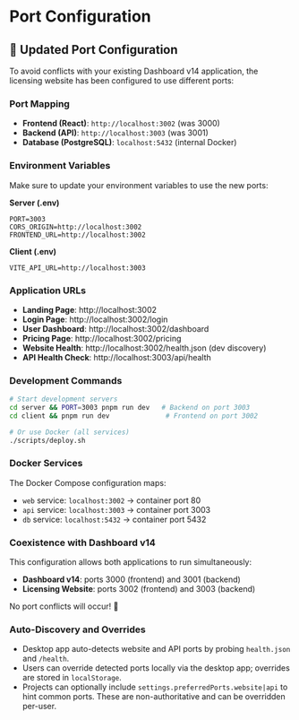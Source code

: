 # Port Configuration

## 🚀 Updated Port Configuration

To avoid conflicts with your existing Dashboard v14 application, the licensing website has been configured to use different ports:

### **Port Mapping**
- **Frontend (React)**: `http://localhost:3002` (was 3000)
- **Backend (API)**: `http://localhost:3003` (was 3001)
- **Database (PostgreSQL)**: `localhost:5432` (internal Docker)

### **Environment Variables**
Make sure to update your environment variables to use the new ports:

**Server (.env)**
```env
PORT=3003
CORS_ORIGIN=http://localhost:3002
FRONTEND_URL=http://localhost:3002
```

**Client (.env)**
```env
VITE_API_URL=http://localhost:3003
```

### **Application URLs**
- **Landing Page**: http://localhost:3002
- **Login Page**: http://localhost:3002/login
- **User Dashboard**: http://localhost:3002/dashboard
- **Pricing Page**: http://localhost:3002/pricing
- **Website Health**: http://localhost:3002/health.json (dev discovery)
- **API Health Check**: http://localhost:3003/api/health

### **Development Commands**
```bash
# Start development servers
cd server && PORT=3003 pnpm run dev   # Backend on port 3003
cd client && pnpm run dev              # Frontend on port 3002

# Or use Docker (all services)
./scripts/deploy.sh
```

### **Docker Services**
The Docker Compose configuration maps:
- `web` service: `localhost:3002` → container port 80
- `api` service: `localhost:3003` → container port 3003
- `db` service: `localhost:5432` → container port 5432

### **Coexistence with Dashboard v14**
This configuration allows both applications to run simultaneously:
- **Dashboard v14**: ports 3000 (frontend) and 3001 (backend)
- **Licensing Website**: ports 3002 (frontend) and 3003 (backend)

No port conflicts will occur! 🎉

### **Auto-Discovery and Overrides**
- Desktop app auto-detects website and API ports by probing `health.json` and `/health`.
- Users can override detected ports locally via the desktop app; overrides are stored in `localStorage`.
- Projects can optionally include `settings.preferredPorts.website|api` to hint common ports. These are non-authoritative and can be overridden per-user.
